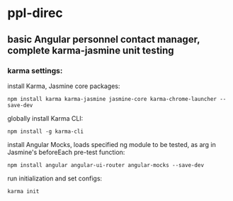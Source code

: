 # ppl-direc


## basic Angular personnel contact manager, complete karma-jasmine unit testing

### karma settings:

install Karma, Jasmine core packages:


`npm install karma karma-jasmine jasmine-core karma-chrome-launcher --save-dev`


globally install Karma CLI:


`npm install -g karma-cli`


install Angular Mocks, loads specified ng module to be tested, as arg in Jasmine's beforeEach pre-test function:


`npm install angular angular-ui-router angular-mocks --save-dev`


run initialization and set configs:


`karma init`
